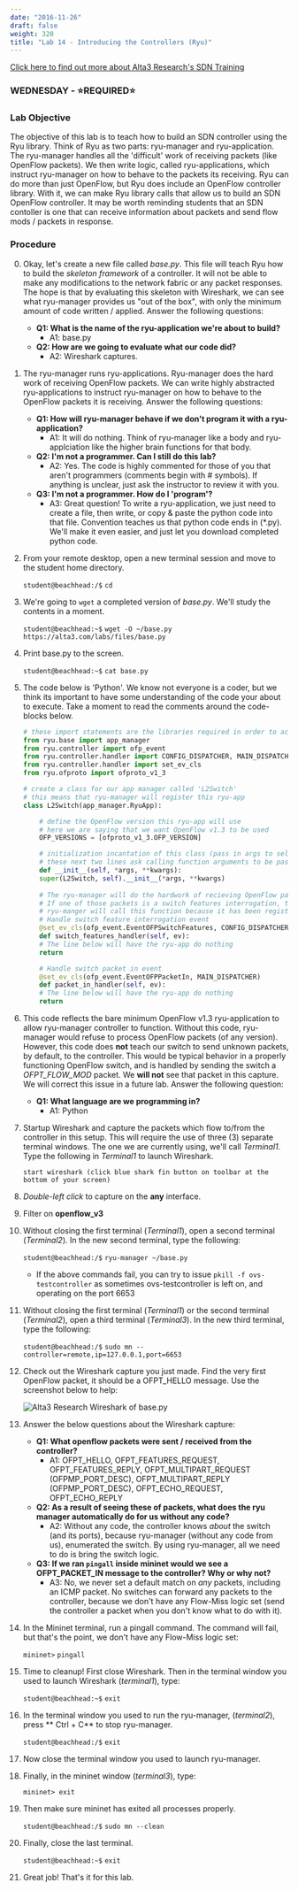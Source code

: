 ```yaml
---
date: "2016-11-26"
draft: false
weight: 320
title: "Lab 14 - Introducing the Controllers (Ryu)"
---
```

[Click here to find out more about Alta3 Research's SDN Training](https://alta3.com/courses/sdn)

### WEDNESDAY - &#x2B50;REQUIRED&#x2B50; 
### Lab Objective
The objective of this lab is to teach how to build an SDN controller using the Ryu library. Think of Ryu as two parts: ryu-manager and ryu-application. The ryu-manager handles all the 'difficult' work of receiving packets (like OpenFlow packets). We then write logic, called ryu-applications, which instruct ryu-manager on how to behave to the packets its receiving. Ryu can do more than just OpenFlow, but Ryu does include an OpenFlow controller library. With it, we can make Ryu library calls that allow us to build an SDN OpenFlow controller. It may be worth reminding students that an SDN contoller is one that can receive information about packets and send flow mods / packets in response.

### Procedure

0. Okay, let's create a new file called *base.py*. This file will teach Ryu how to build the *skeleton framework* of a controller. It will not be able to make any modifications to the network fabric or any packet responses. The hope is that by evaluating this skeleton with Wireshark, we can see what ryu-manager provides us "out of the box", with only the minimum amount of code written / applied. Answer the following questions:

    - **Q1: What is the name of the ryu-application we're about to build?**
      - A1: base.py
    - **Q2: How are we going to evaluate what our code did?**
      - A2: Wireshark captures.

0. The ryu-manager runs ryu-applications. Ryu-manager does the hard work of receiving OpenFlow packets. We can write highly abstracted ryu-applications to instruct ryu-manager on how to behave to the OpenFlow packets it is receiving. Answer the following questions:

    - **Q1: How will ryu-manager behave if we don't program it with a ryu-application?**
      - A1: It will do nothing. Think of ryu-manager like a body and ryu-applciation like the higher brain functions for that body.
    - **Q2: I'm not a programmer. Can I still do this lab?**
      - A2: Yes. The code is highly commented for those of you that aren't programmers (comments begin with # symbols). If anything is unclear, just ask the instructor to review it with you.
    - **Q3: I'm not a programmer. How do I 'program'?**
      - A3: Great question! To write a ryu-application, we just need to create a file, then write, or copy & paste the python code into that file. Convention teaches us that python code ends in (\*.py). We'll make it even easier, and just let you download completed python code.

0. From your remote desktop, open a new terminal session and move to the student home directory.

    `student@beachhead:/$` `cd`
    
0. We're going to `wget` a completed version of *base.py*. We'll study the contents in a moment.

    `student@beachhead:~$` `wget -O ~/base.py https://alta3.com/labs/files/base.py`

0. Print base.py to the screen.

    `student@beachhead:~$` `cat base.py`

0. The code below is 'Python'. We know not everyone is a coder, but we think its important to have some understanding of the code your about to execute. Take a moment to read the comments around the code-blocks below.

    ``` python
    # these import statements are the libraries required in order to access the functions we need
    from ryu.base import app_manager
    from ryu.controller import ofp_event
    from ryu.controller.handler import CONFIG_DISPATCHER, MAIN_DISPATCHER
    from ryu.controller.handler import set_ev_cls
    from ryu.ofproto import ofproto_v1_3

    # create a class for our app manager called 'L2Switch'
    # this means that ryu-manager will register this ryu-app
    class L2Switch(app_manager.RyuApp):

        # define the OpenFlow version this ryu-app will use
        # here we are saying that we want OpenFlow v1.3 to be used
        OFP_VERSIONS = [ofproto_v1_3.OFP_VERSION]

        # initialization incantation of this class (pass in args to self)
        # these next two lines ask calling function arguments to be passed to the initialization of our application (L2Switch) 
        def __init__(self, *args, **kwargs):
        super(L2Switch, self).__init__(*args, **kwargs)
  
        # The ryu-manager will do the hardwork of recieving OpenFlow packets
        # If one of those packets is a switch features interrogation, the EventOFPSwitchFeatures will be created
        # ryu-manger will call this function because it has been registered for the event EventOFPSwitchFeatures
        # Handle switch feature interrogation event 
        @set_ev_cls(ofp_event.EventOFPSwitchFeatures, CONFIG_DISPATCHER)
        def switch_features_handler(self, ev):
        # The line below will have the ryu-app do nothing 
        return

        # Handle switch packet in event
        @set_ev_cls(ofp_event.EventOFPPacketIn, MAIN_DISPATCHER)
        def packet_in_handler(self, ev):
        # The line below will have the ryu-app do nothing 
        return
    ```
    
0. This code reflects the bare minimum OpenFlow v1.3 ryu-application to allow ryu-manager controller to function. Without this code, ryu-manager would refuse to process OpenFlow packets (of any version). However, this code does **not** teach our switch to send unknown packets, by default, to the controller. This would be typical behavior in a properly functioning OpenFlow switch, and is handled by sending the switch a *OFPT_FLOW_MOD* packet. We **will not** see that packet in this capture. We will correct this issue in a future lab. Answer the following question:

    - **Q1: What language are we programming in?**
      - A1: Python

0. Startup Wireshark and capture the packets which flow to/from the controller in this setup. This will require the use of three (3) separate terminal windows. The one we are currently using, we'll call *Terminal1*. Type the following in *Terminal1* to launch Wireshark.

    `start wireshark (click blue shark fin button on toolbar at the bottom of your screen)`
    
0. *Double-left click* to capture on the **any** interface.

0. Filter on **openflow_v3**

0. Without closing the first terminal (*Terminal1*), open a second terminal (*Terminal2*). In the new second terminal, type the following:

    `student@beachhead:/$` `ryu-manager ~/base.py`
    
    - If the above commands fail, you can try to issue `pkill -f ovs-testcontroller` as sometimes ovs-testcontroller is left on, and operating on the port 6653

0. Without closing the first terminal (*Terminal1*) or the second terminal (*Terminal2*), open a third terminal (*Terminal3*). In the new third terminal, type the following:

    `student@beachhead:/$` `sudo mn --controller=remote,ip=127.0.0.1,port=6653`

0. Check out the Wireshark capture you just made. Find the very first OpenFlow packet, it should be a OFPT_HELLO message. Use the screenshot below to help:

    
    ![Alta3 Research Wireshark of base.py](https://alta3.com/labs/images/alta3_sdn_wireshark_basepy01.png)

0. Answer the below questions about the Wireshark capture:

    - **Q1: What openflow packets were sent / received from the controller?**
      - A1: OFPT_HELLO, OFPT_FEATURES_REQUEST, OFPT_FEATURES_REPLY, OFPT_MULTIPART_REQUEST (OFPMP_PORT_DESC), OFPT_MULTIPART_REPLY (OFPMP_PORT_DESC), OFPT_ECHO_REQUEST, OFPT_ECHO_REPLY
    - **Q2: As a result of seeing these of packets, what does the ryu manager automatically do for us without any code?**
      - A2: Without any code, the controller knows *about* the switch (and its ports), because ryu-manager (without any code from us), enumerated the switch. By using ryu-manager, all we need to do is bring the switch logic.
    - **Q3: If we ran `pingall` inside mininet would we see a OFPT_PACKET_IN message to the controller? Why or why not?**
      - A3: No, we never set a default match on *any* packets, including an ICMP packet. No switches can forward any packets to the controller, because we don't have any Flow-Miss logic set (send the controller a packet when you don't know what to do with it).

0. In the Mininet terminal, run a pingall command. The command will fail, but that's the point, we don't have any Flow-Miss logic set:

    `mininet>` `pingall`

0. Time to cleanup! First close Wireshark. Then in the terminal window you used to launch Wireshark (*terminal1*), type:

    `student@beachhead:~$` `exit`

0. In the terminal window you used to run the ryu-manager, (*terminal2*), press ** Ctrl + C** to stop ryu-manager.

    `student@beachhead:/$` `exit`

0. Now close the terminal window you used to launch ryu-manager.

0. Finally, in the mininet window (*terminal3*), type:

    `mininet> exit`
  
0. Then make sure mininet has exited all processes properly.

    `student@beachhead:/$` `sudo mn --clean`

0. Finally, close the last terminal.

    `student@beachhead:~$` `exit`
  
0. Great job! That's it for this lab.
